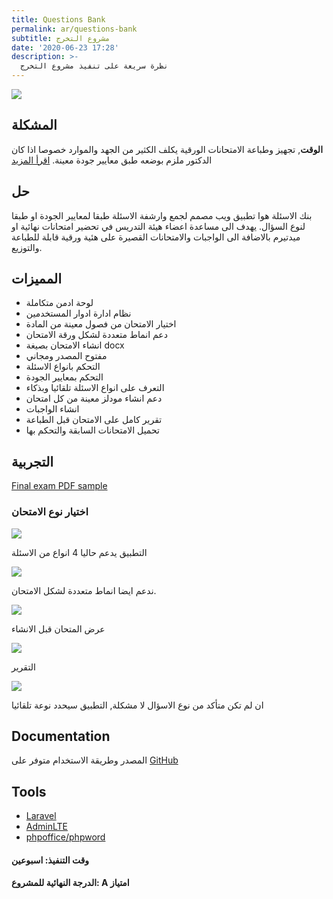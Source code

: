 ```yaml
---
title: Questions Bank
permalink: ar/questions-bank
subtitle: مشروع التخرج
date: '2020-06-23 17:28'
description: >-
  نظرة سريعة على تنفيذ مشروع التخرج
---
```


![](/covers/questions-bank-cover.png)


## المشكلة

**الوقت**, تجهيز وطباعة الامتحانات الورقية يكلف الكثير من الجهد والموارد خصوصا اذا كان الدكتور ملزم بوضعه طبق معايير جودة معينة. [اقرأ المزيد](https://github.com/nagi1/questions-bank)



## حل

بنك الاسئلة هوا تطبيق ويب مصمم لجمع وارشفة الاسئلة طبقا لمعايير الجودة او طبقا لنوع السؤال.
يهدف الى مساعدة اعضاء هيئة التدريس في تحضير امتحانات نهائية او ميدتيرم بالاضافة الى الواجبات والامتحانات القصيرة على هئية ورقية قابلة للطباعة والتوزيع.


## المميزات

- لوحة ادمن متكاملة
- نظام ادارة ادوار المستخدمين
- اختيار الامتحان من فصول معينة من المادة
- دعم انماط متعددة لشكل ورقة الامتحان
- انشاء الامتحان بصيغة docx
- مفتوح المصدر ومجاني
- التحكم بانواع الاسئلة
- التحكم بمعايير الجودة
- التعرف على انواع الاسئلة تلقائيا وبذكاء
- دعم انشاء مودلز معينة  من كل امتحان
- انشاء الواجبات
- تقرير كامل على الامتحان قبل الطباعة
- تحميل الامتحانات السابقة والتحكم بها

## التجربية

[Final exam PDF sample](https://github.com/nagi1/questions-bank/blob/master/media/final%20Exam%20-%20Distributed%20Systems%202020-06-03.pdf)

### اختيار نوع الامتحان

![](/uploads/select-exam-type.png)

التطبيق يدعم حاليا 4 انواع من الاسئلة

![](/uploads/fill-exam-info.png)

ندعم ايضا انماط متعددة لشكل الامتحان.

![](/uploads/exam-preview.png)

عرض المتحان قبل الانشاء

![](/uploads/exam-report.png)

التقرير

![](/uploads/ilos-auto.png)

ان لم تكن متأكد من نوع الاسؤال لا مشكلة, التطبيق سيحدد نوعة تلقائيا

## Documentation

المصدر وطريقة الاستخدام متوفر على [GitHub](https://github.com/nagi1/questions-bank)

## Tools

- [Laravel](https://laravel.com/)
- [AdminLTE](https://adminlte.io/)
- [phpoffice/phpword](https://github.com/PHPOffice/PHPWord)

#### وقت التنفيذ: اسبوعين

#### الدرجة النهائية للمشروع: A امتياز

